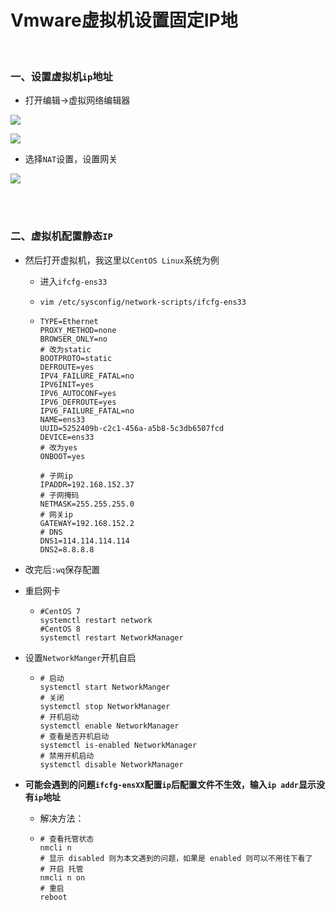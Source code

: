 # Vmware虚拟机设置固定IP地

<br>

### 一、设置虚拟机`ip`地址

- 打开编辑→虚拟网络编辑器

![](https://github.com/Dashan-IZ/DS_Installation/raw/master/Images/VMware-Images/2021-09-19_131631.png)

![](https://github.com/Dashan-IZ/DS_Installation/raw/master/Images/VMware-Images/2021-09-19_132502.png)

- 选择`NAT`设置，设置网关

![](https://github.com/Dashan-IZ/DS_Installation/raw/master/Images/VMware-Images/2021-09-19_134023.png)

<br>

<br>

### 二、虚拟机配置静态`IP`

- 然后打开虚拟机，我这里以`CentOS Linux`系统为例

  - 进入`ifcfg-ens33`

  - ```shell
    vim /etc/sysconfig/network-scripts/ifcfg-ens33
    ```

  - ```shell
    TYPE=Ethernet
    PROXY_METHOD=none
    BROWSER_ONLY=no
    # 改为static
    BOOTPROTO=static
    DEFROUTE=yes
    IPV4_FAILURE_FATAL=no
    IPV6INIT=yes
    IPV6_AUTOCONF=yes
    IPV6_DEFROUTE=yes
    IPV6_FAILURE_FATAL=no
    NAME=ens33
    UUID=5252409b-c2c1-456a-a5b8-5c3db6507fcd
    DEVICE=ens33
    # 改为yes
    ONBOOT=yes
    
    # 子网ip
    IPADDR=192.168.152.37
    # 子网掩码
    NETMASK=255.255.255.0
    # 网关ip
    GATEWAY=192.168.152.2
    # DNS
    DNS1=114.114.114.114
    DNS2=8.8.8.8
    ```

- 改完后`:wq`保存配置

- 重启网卡

  - ```shell
    #CentOS 7
    systemctl restart network
    #CentOS 8
    systemctl restart NetworkManager
    ```

- 设置`NetworkManger`开机自启

  - ```shell
    # 启动
    systemctl start NetworkManger
    # 关闭
    systemctl stop NetworkManager
    # 开机启动
    systemctl enable NetworkManager
    # 查看是否开机启动
    systemctl is-enabled NetworkManager
    # 禁用开机启动
    systemctl disable NetworkManager
    ```



- **可能会遇到的问题`ifcfg-ensXX`配置`ip`后配置文件不生效，输入`ip addr`显示没有`ip`地址**

  - 解决方法：

  - ```shell
    # 查看托管状态
    nmcli n
    # 显示 disabled 则为本文遇到的问题，如果是 enabled 则可以不用往下看了
    # 开启 托管
    nmcli n on
    # 重启
    reboot
    ```
